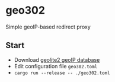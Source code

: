# geo302

Simple geoIP-based redirect proxy

## Start

- Download [geolite2 geoIP database](https://dev.maxmind.com/geoip/geolite2-free-geolocation-data)
- Edit configuration file `geo302.toml`
- `cargo run --release -- ./geo302.toml`